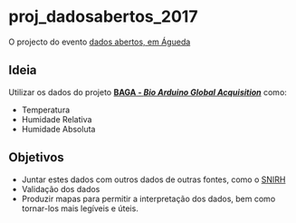 # proj_dadosabertos_2017

[](/outros/img.jpg)

O projecto do evento [dados abertos, em Águeda](http://sig.cm-agueda.pt/drupal/node/266)

## Ideia

Utilizar os dados do projeto [**BAGA - *Bio Arduino Global Acquisition***](https://github.com/Globaltronic/BAGA) como:

+ Temperatura
+ Humidade Relativa
+ Humidade Absoluta

## Objetivos

+ Juntar estes dados com outros dados de outras fontes, como o [SNIRH](http://snirh.pt)
+ Validação dos dados
+ Produzir mapas para permitir a interpretação dos dados, bem como tornar-los mais legíveis e úteis.

